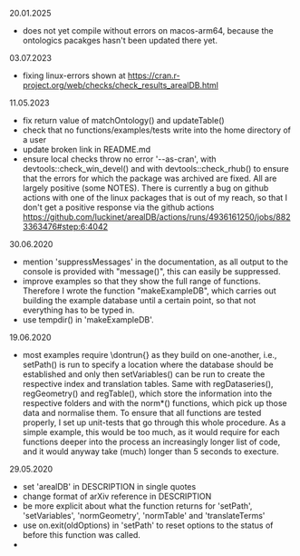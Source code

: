 20.01.2025

- does not yet compile without errors on macos-arm64, because the ontologics pacakges hasn't been updated there yet.

03.07.2023

- fixing linux-errors shown at https://cran.r-project.org/web/checks/check_results_arealDB.html

11.05.2023

- fix return value of matchOntology() and updateTable()
- check that no functions/examples/tests write into the home directory of a user
- update broken link in README.md
- ensure local checks throw no error '--as-cran', with devtools::check_win_devel() and with devtools::check_rhub() to ensure that the errors for which the package was archived are fixed. All are largely positive (some NOTES). There is currently a bug on github actions with one of the linux packages that is out of my reach, so that I don't get a positive response via the github actions https://github.com/luckinet/arealDB/actions/runs/4936161250/jobs/8823363476#step:6:4042


30.06.2020

- mention 'suppressMessages' in the documentation, as all output to the console is provided with "message()", this can easily be suppressed.
- improve examples so that they show the full range of functions. Therefore I wrote the function "makeExampleDB", which carries out building the example database until a certain point, so that not everything has to be typed in.
- use tempdir() in 'makeExampleDB'.

19.06.2020

- most examples require \dontrun{} as they build on one-another, i.e., setPath() is run to specify a location where the database should be established and only then setVariables() can be run to create the respective index and translation tables. Same with regDataseries(), regGeometry() and regTable(), which store the information into the respective folders and with the norm*() functions, which pick up those data and normalise them. To ensure that all functions are tested properly, I set up unit-tests that go through this whole procedure. As a simple example, this would be too much, as it would require for each functions deeper into the process an increasingly longer list of code, and it would anyway take (much) longer than 5 seconds to execture.

29.05.2020

- set 'arealDB' in DESCRIPTION in single quotes
- change format of arXiv reference in DESCRIPTION
- be more explicit about what the function returns for 'setPath', 'setVariables', 'normGeometry', 'normTable' and 'translateTerms'
- use on.exit(oldOptions) in 'setPath' to reset options to the status of before this function was called.
- 
